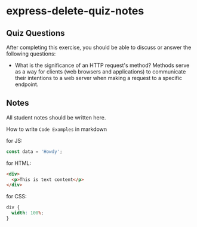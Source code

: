 # express-delete-quiz-notes

## Quiz Questions

After completing this exercise, you should be able to discuss or answer the following questions:

- What is the significance of an HTTP request's method?
  Methods serve as a way for clients (web browsers and applications) to communicate their intentions to a web server when making a request to a specific endpoint.

## Notes

All student notes should be written here.

How to write `Code Examples` in markdown

for JS:

```javascript
const data = 'Howdy';
```

for HTML:

```html
<div>
  <p>This is text content</p>
</div>
```

for CSS:

```css
div {
  width: 100%;
}
```
